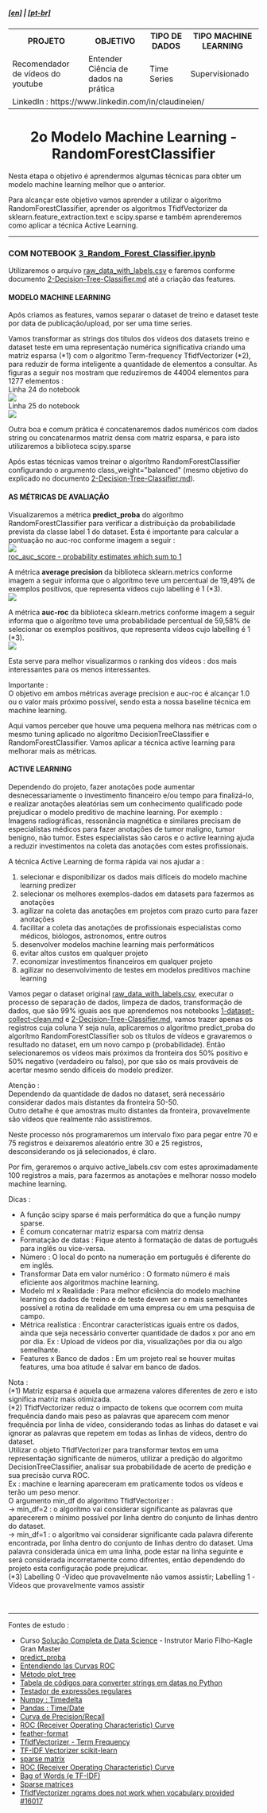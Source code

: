 <h5><a href="blank_">[en]</a> | <a href="blank_">[pt-br]</a>
</h5>
<h5>
<div>
  <table>
    <tr>
      <th>PROJETO</th>
      <th>OBJETIVO</th>
      <th>TIPO DE DADOS</th>
      <th>TIPO MACHINE LEARNING</th>
    </tr>
    <tr>
      <td>Recomendador de vídeos do youtube</td>
      <td>Entender Ciência de dados na prática</td>
      <td>Time Series</td>
      <td>Supervisionado</td>
    </tr>
    <tr>
        <td colspan="4">LinkedIn : https://www.linkedin.com/in/claudineien/</td>
    </tr>
  </table>
</div>
</h5>

<h1 align='center'>2o Modelo Machine Learning - RandomForestClassifier</h1>

<p>Nesta etapa o objetivo é aprendermos algumas técnicas para obter um modelo machine learning melhor que o anterior.</p>
<p>Para alcançar este objetivo vamos aprender a utilizar o algoritmo RandomForestClassifier, aprender os algoritmos TfidfVectorizer da sklearn.feature_extraction.text e scipy.sparse e também aprenderemos como aplicar a técnica Active Learning.</p>

<hr>
<h3>COM NOTEBOOK <a href="/1-source-code/3_Random_Forest_Classifier.ipynb">3_Random_Forest_Classifier.ipynb</a></h3>
<p>Utilizaremos o arquivo <a href="/2-dataset">raw_data_with_labels.csv</a> e faremos conforme documento <a href="https://github.com/claudineien/youtube-recommender-machine-learning/blob/master/2-Decision-Tree-Classifier.md">2-Decision-Tree-Classifier.md</a> até a criação das features.</p>

<h4>MODELO MACHINE LEARNING</h4>
<p>Após criamos as features, vamos separar o dataset de treino e dataset teste por data de publicação/upload, por ser uma time series.</p>
<p>Vamos transformar as strings dos títulos dos vídeos dos datasets treino e dataset teste em uma representação numérica significativa criando uma matriz esparsa (*1) com o algoritmo Term-frequency TfidfVectorizer (*2), para reduzir de forma inteligente a quantidade de elementos a consultar. As figuras a seguir nos mostram que reduziremos de 44004 elementos para 1277 elementos :<br>
Linha 24 do notebook<br>
<img src="/3-images/2rand_fores_tfid0.png"><br>
Linha 25 do notebook<br>
<img src="/3-images/2rand_fores_tfid1.png"></p>
<p>Outra boa e comum prática é concatenaremos dados numéricos com dados string ou concatenarmos matriz densa com matriz esparsa, e para isto utilizaremos a biblioteca scipy.sparse</p>
<p>Após estas técnicas vamos treinar o algorítmo RandomForestClassifier configurando o argumento class_weight="balanced" (mesmo objetivo do explicado no documento <a href="https://github.com/claudineien/youtube-recommender-machine-learning/blob/master/2-Decision-Tree-Classifier.md">2-Decision-Tree-Classifier.md</a>).</p>

<h4>AS MÉTRICAS DE AVALIAÇÃO</h4>
<p>Visualizaremos a métrica <strong>predict_proba</strong> do algorítmo RandomForestClassifier para verificar a distribuição da probabilidade prevista da classe label 1 do dataset. Esta é importante para calcular a pontuação no auc-roc conforme imagem a seguir :<br>
<img src="/3-images/2rand_fores_proba0.png"><br>
<a href="https://scikit-learn.org/stable/modules/generated/sklearn.metrics.roc_auc_score.html">roc_auc_score - probability estimates which sum to 1</a> </p>
<p>A métrica <strong>average precision</strong> da biblioteca sklearn.metrics conforme imagem a seguir informa que o algorítmo teve um percentual de 19,49% de exemplos positivos, que representa vídeos cujo labelling é 1 (*3).<br>
<img src="/3-images/2rand_fores_aver_prec.png"></p>
<p>A métrica <strong>auc-roc</strong> da biblioteca sklearn.metrics conforme imagem a seguir informa que o algorítmo teve uma probabilidade percentual de 59,58% de selecionar os exemplos positivos, que representa vídeos cujo labelling é 1 (*3).<br>
<img src="/3-images/2rand_fores_auc_roc.png"></p>
<p>Esta serve para melhor visualizarmos o ranking dos vídeos : dos mais interessantes para os menos interessantes.</p>
<p>Importante :<br>
O objetivo em ambos métricas average precision e auc-roc é alcançar 1.0 ou o valor mais próximo possível, sendo esta a nossa baseline técnica em machine learning.</p>
<p>Aqui vamos perceber que houve uma pequena melhora nas métricas com o mesmo tuning aplicado no algorítmo DecisionTreeClassifier e RandomForestClassifier. Vamos aplicar a técnica active learning para melhorar mais as métricas.</p>

<h4>ACTIVE LEARNING</h4>
<p>Dependendo do projeto, fazer anotações pode aumentar desnecessariamente o investimento financeiro e/ou tempo para finalizá-lo, e realizar anotações aleatórias sem um conhecimento qualificado pode prejudicar o modelo preditivo de machine learning. Por exemplo :<br>
Imagens radiográficas, ressonância magnética e similares precisam de especialistas médicos para fazer anotações de tumor maligno, tumor benigno, não tumor. Estes especialistas são caros e o active learning ajuda a reduzir investimentos na coleta das anotações com estes profissionais.</p>
<p>A técnica Active Learning de forma rápida vai nos ajudar a :
    <ol>
        <li>selecionar e disponibilizar os dados mais difíceis do modelo machine learning predizer</li>
        <li>selecionar os melhores exemplos-dados em datasets para fazermos as anotações</li>
        <li>agilizar na coleta das anotações em projetos com prazo curto para fazer anotações</li>
        <li>facilitar a coleta das anotações de profissionais especialistas como médicos, biólogos, astronomos, entre outros</li>
        <li>desenvolver modelos machine learning mais performáticos</li>
        <li>evitar altos custos em qualquer projeto</li>
        <li>economizar investimentos financeiros em qualquer projeto</li>
        <li>agilizar no desenvolvimento de testes em modelos preditivos machine learning</li>
    </ol>
</p>
<p>Vamos pegar o dataset original <a href="/2-dataset">raw_data_with_labels.csv</a>, executar o processo de separação de dados, limpeza de dados, transformação de dados, que são 99% iguais aos que aprendemos nos notebooks <a href="https://github.com/claudineien/youtube-recommender-machine-learning/blob/master/1-dataset-collect-clean.md">1-dataset-collect-clean.md</a> e <a href="https://github.com/claudineien/youtube-recommender-machine-learning/blob/master/2-Decision-Tree-Classifier.md">2-Decision-Tree-Classifier.md</a>, vamos trazer apenas os registros cuja coluna Y seja nula, aplicaremos o algorítmo predict_proba do algorítmo RandomForestClassifier sob os títulos de vídeos e gravaremos o resultado no dataset, em um novo campo p (probabilidade). Então selecionaremos os vídeos mais próximos da fronteira dos 50% positivo e 50% negativo (verdadeiro ou falso), por que são os mais prováveis de acertar mesmo sendo difíceis do modelo predizer.</p>
<p>Atenção :<br>
Dependendo da quantidade de dados no dataset, será necessário considerar dados mais distantes da fronteira 50-50.<br>
Outro detalhe é que amostras muito distantes da fronteira, provavelmente são vídeos que realmente não assistiremos.</p>
<p>Neste processo nós programaremos um intervalo fixo para pegar entre 70 e 75 registros e deixaremos aleatório entre 30 e 25 registros, desconsiderando os já selecionados, é claro.</p>
<p>Por fim, geraremos o arquivo active_labels.csv com estes aproximadamente 100 registros a mais, para fazermos as anotações e melhorar nosso modelo machine learning.</p>
<p>Dicas :<br>
    <ul>
        <li>A função scipy sparse é mais performática do que a função numpy sparse.</li>
        <li>É comum concaternar matriz esparsa com matriz densa</li>
        <li>Formatação de datas : Fique atento à formatação de datas de português para inglês ou vice-versa.</li>
        <li>Número : O local do ponto na numeração em português é diferente do em inglês.</li>
        <li>Transformar Data em valor numérico : O formato número é mais eficiente aos algoritmos machine learning.</li>
        <li>Modelo ml x Realidade : Para melhor eficiência do modelo machine learning os dados de treino e de teste devem ser o mais semelhantes possível a rotina da realidade em uma empresa ou em uma pesquisa de campo.</li>
        <li>Métrica realística : Encontrar características iguais entre os dados, ainda que seja necessário converter quantidade de dados x por ano em por dia. Ex : Upload de vídeos por dia, visualizações por dia ou algo semelhante.</li>
        <li>Features x Banco de dados : Em um projeto real se houver muitas features, uma boa atitude é salvar em banco de dados.</li>
    </ul>
</p>
<p>Nota :<br>
(*1) Matriz esparsa é aquela que armazena valores diferentes de zero e isto significa matriz mais otimizada.<br>
(*2) TfidfVectorizer reduz o impacto de tokens que ocorrem com muita frequência dando mais peso as palavras que aparecem com menor frequência por linha de vídeo, considerando todas as linhas do dataset e vai ignorar as palavras que repetem em todas as linhas de vídeos, dentro do dataset.<br>
Utilizar o objeto TfidfVectorizer para transformar textos em uma representação significante de números, utilizar a predição do algoritmo DecisionTreeClassifier, analisar sua probabilidade de acerto de predição e sua precisão curva ROC.<br>
Ex : machine e learning apareceram em praticamente todos os vídeos e terão um peso menor.<br>
O argumento min_df do algoritmo TfidfVectorizer :<br>
-> min_df=2 : o algorítmo vai considerar significante as palavras que aparecerem o mínimo possível por linha dentro do conjunto de linhas dentro do dataset.<br>
-> min_df=1 : o algorítmo vai considerar significante cada palavra diferente encontrada, por linha dentro do conjunto de linhas dentro do dataset. Uma palavra considerada única em uma linha, pode estar na linha seguinte e será considerada incorretamente como difrentes, então dependendo do projeto esta configuração pode prejudicar.<br>
(*3) Labelling 0 -Vídeo que provavelmente não vamos assistir; Labelling 1 -Vídeos que provavelmente vamos assistir

<br>
<br>
<br>
<hr>
<p>Fontes de estudo :
    <ul>
        <li>Curso <a href="https://curso.mariofilho.com/">   
        Solução Completa de Data Science</a> - Instrutor Mario Filho-Kagle Gran Master</li>
        <li><a href="https://towardsdatascience.com/my-random-forest-classifier-cheat-sheet-in-python-fedb84f8cf4f">predict_proba</a></li>
        <li><a href="https://www.youtube.com/watch?v=Y1XAP6omGzo">Entendiendo las Curvas ROC</a></li>
        <li><a href="https://scikit-learn.org/stable/modules/generated/sklearn.tree.plot_tree.html">Método plot_tree</a></li>
        <li><a href="https://strftime.org/">Tabela de códigos para converter strings em datas no Python</a></li>
        <li><a href="http://gskinner.com/RegExr/">Testador de expressões regulares</a></li>
        <li><a href="https://numpy.org/doc/stable/reference/arrays.datetime.html">Numpy : Timedelta</a></li>
        <li><a href="https://pandas.pydata.org/pandas-docs/stable/user_guide/timeseries.html">Pandas : Time/Date</a></li>
        <li><a href="https://scikit-learn.org/stable/auto_examples/model_selection/plot_precision_recall.html#sphx-glr-auto-examples-model-selection-plot-precision-recall-py">Curva de Precision/Recall</a></li>
        <li><a href="https://scikit-learn.org/stable/modules/model_evaluation.html#roc-metrics">ROC (Receiver Operating Characteristic) Curve</a></li>
        <li><a href="https://pypi.org/project/feather-format/">feather-format</a></li>
        <li><a href="https://scikit-learn.org/stable/modules/generated/sklearn.feature_extraction.text.TfidfVectorizer.html">TfidfVectorizer - Term Frequency</a></li>
        <li><a href="https://medium.com/@cmukesh8688/tf-idf-vectorizer-scikit-learn-dbc0244a911a">TF-IDF Vectorizer scikit-learn</a></li>
        <li><a href="https://docs.scipy.org/doc/scipy/reference/generated/scipy.sparse.csc_matrix.html">sparse matrix</a></li>
        <li><a href="https://scikit-learn.org/stable/modules/model_evaluation.html#roc-metrics">ROC (Receiver Operating Characteristic) Curve</a></li>
        <li><a href="https://scikit-learn.org/stable/modules/feature_extraction.html#text-feature-extraction">Bag of Words (e TF-IDF)</a></li>
        <li><a href="https://docs.scipy.org/doc/scipy/reference/sparse.html">Sparse matrices</a></li>
        <li><a href="https://github.com/scikit-learn/scikit-learn/issues/16017">TfidfVectorizer ngrams does not work when vocabulary provided #16017</a></li>
    </ul>
</p>
